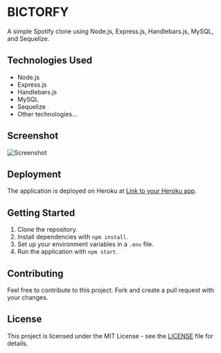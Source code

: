 # BICTORFY

A simple Spotify clone using Node.js, Express.js, Handlebars.js, MySQL, and Sequelize.

## Technologies Used

- Node.js
- Express.js
- Handlebars.js
- MySQL
- Sequelize
- Other technologies...

## Screenshot

![Screenshot](./screenshot.png)

## Deployment

The application is deployed on Heroku at [Link to your Heroku app](https://your-heroku-app-url.com).

## Getting Started

1. Clone the repository.
2. Install dependencies with `npm install`.
3. Set up your environment variables in a `.env` file.
4. Run the application with `npm start`.

## Contributing

Feel free to contribute to this project. Fork and create a pull request with your changes.

## License

This project is licensed under the MIT License - see the [LICENSE](LICENSE) file for details.
